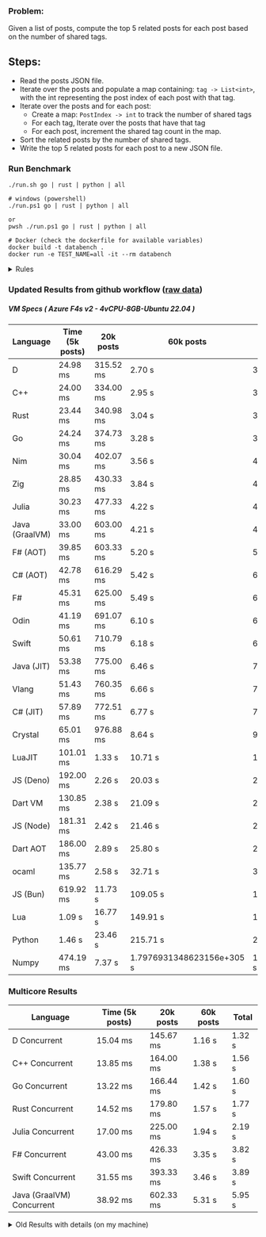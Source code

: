 ### Problem:

Given a list of posts, compute the top 5 related posts for each post based on the number of shared tags.

## Steps:

-   Read the posts JSON file.
-   Iterate over the posts and populate a map containing: `tag -> List<int>`, with the int representing the post index of each post with that tag.
-   Iterate over the posts and for each post:
    -   Create a map: `PostIndex -> int` to track the number of shared tags
    -   For each tag, Iterate over the posts that have that tag
    -   For each post, increment the shared tag count in the map.
-   Sort the related posts by the number of shared tags.
-   Write the top 5 related posts for each post to a new JSON file.

### Run Benchmark

```
./run.sh go | rust | python | all

# windows (powershell)
./run.ps1 go | rust | python | all

or
pwsh ./run.ps1 go | rust | python | all

# Docker (check the dockerfile for available variables)
docker build -t databench .
docker run -e TEST_NAME=all -it --rm databench
```

<details>
<summary> Rules </summary>

<h3>No:</h3>

-   FFI (including assembly inlining)
-   Unsafe code blocks
-   Custom benchmarking
-   Disabling runtime checks (bounds etc)
-   Specific hardware targeting
-   SIMD for single threaded solutions
-   Hardcoding number of posts
-   Lazy evaluation (Unless results are computed at runtime and timed)
-   Computation Caching

<h3>Must:</h3>

-   Support up to 100,000 posts
-   Parse json at runtime
-   Support up to 100 tags
-   Use a stable release of the compiler/runtime
-   Represent tags as strings
-   Be production ready
-   Use general purpose datastructures (not tailored for this benchmark)
</details>

### Updated Results from github workflow ([raw data](https://github.com/jinyus/related_post_gen/blob/main/raw_results.md))

##### VM Specs ( Azure F4s v2 - 4vCPU-8GB-Ubuntu 22.04 )

| Language       | Time (5k posts)                       | 20k posts                              | 60k posts                           | Total    |
| -------------- | ------------------------------------- | -------------------------------------- | ----------------------------------- | -------- |
| D | 24.98 ms | 315.52 ms | 2.70 s | 3.04 s |
| C++ | 24.00 ms | 334.00 ms | 2.95 s | 3.31 s |
| Rust | 23.44 ms | 340.98 ms | 3.04 s | 3.40 s |
| Go | 24.24 ms | 374.73 ms | 3.28 s | 3.68 s |
| Nim | 30.04 ms | 402.07 ms | 3.56 s | 4.00 s |
| Zig | 28.85 ms | 430.33 ms | 3.84 s | 4.30 s |
| Julia | 30.23 ms | 477.33 ms | 4.22 s | 4.73 s |
| Java (GraalVM) | 33.00 ms | 603.00 ms | 4.21 s | 4.84 s |
| F# (AOT) | 39.85 ms | 603.33 ms | 5.20 s | 5.84 s |
| C# (AOT) | 42.78 ms | 616.29 ms | 5.42 s | 6.08 s |
| F# | 45.31 ms | 625.00 ms | 5.49 s | 6.16 s |
| Odin | 41.19 ms | 691.07 ms | 6.10 s | 6.84 s |
| Swift | 50.61 ms | 710.79 ms | 6.18 s | 6.94 s |
| Java (JIT) | 53.38 ms | 775.00 ms | 6.46 s | 7.29 s |
| Vlang | 51.43 ms | 760.35 ms | 6.66 s | 7.47 s |
| C# (JIT) | 57.89 ms | 772.51 ms | 6.77 s | 7.60 s |
| Crystal | 65.01 ms | 976.88 ms | 8.64 s | 9.69 s |
| LuaJIT | 101.01 ms | 1.33 s | 10.71 s | 12.13 s |
| JS (Deno) | 192.00 ms | 2.26 s | 20.03 s | 22.48 s |
| Dart VM | 130.85 ms | 2.38 s | 21.09 s | 23.60 s |
| JS (Node) | 181.31 ms | 2.42 s | 21.46 s | 24.07 s |
| Dart AOT | 186.00 ms | 2.89 s | 25.80 s | 28.87 s |
| ocaml | 135.77 ms | 2.58 s | 32.71 s | 35.42 s |
| JS (Bun) | 619.92 ms | 11.73 s | 109.05 s | 121.40 s |
| Lua | 1.09 s | 16.77 s | 149.91 s | 167.77 s |
| Python | 1.46 s | 23.46 s | 215.71 s | 240.64 s |
| Numpy | 474.19 ms | 7.37 s | 1.7976931348623156e+305 s | 1.7976931348623156e+305 s |

### Multicore Results

| Language       | Time (5k posts) | 20k posts        | 60k posts        | Total     |
| -------------- | --------------- | ---------------- | ---------------- | --------- |
| D Concurrent | 15.04 ms | 145.67 ms | 1.16 s | 1.32 s |
| C++ Concurrent | 13.85 ms | 164.00 ms | 1.38 s | 1.56 s |
| Go Concurrent | 13.22 ms | 166.44 ms | 1.42 s | 1.60 s |
| Rust Concurrent | 14.52 ms | 179.80 ms | 1.57 s | 1.77 s |
| Julia Concurrent | 17.00 ms | 225.00 ms | 1.94 s | 2.19 s |
| F# Concurrent | 43.00 ms | 426.33 ms | 3.35 s | 3.82 s |
| Swift Concurrent | 31.55 ms | 393.33 ms | 3.46 s | 3.89 s |
| Java (GraalVM) Concurrent | 38.92 ms | 602.33 ms | 5.31 s | 5.95 s |

<details>
<summary> Old Results with details (on my machine) </summary>

| Language   | Processing Time | Total (+ I/O) | Details                                                                                                                                                                                                                                                                                         |
| ---------- | --------------- | ------------- | ----------------------------------------------------------------------------------------------------------------------------------------------------------------------------------------------------------------------------------------------------------------------------------------------- |
| Rust       | -               | 4.5s          | Initial                                                                                                                                                                                                                                                                                         |
| Rust v2    | -               | 2.60s         | Replace std HashMap with fxHashMap by [phazer99](https://www.reddit.com/r/rust/comments/16plgok/comment/k1rtr4x/?utm_source=share&utm_medium=web2x&context=3)                                                                                                                                   |
| Rust v3    | -               | 1.28s         | Preallocate and reuse map and unstable sort by [vdrmn](https://www.reddit.com/r/rust/comments/16plgok/comment/k1rzo7g/?utm_source=share&utm_medium=web2x&context=3) and [Darksonn](https://www.reddit.com/r/rust/comments/16plgok/comment/k1rzwdx/?utm_source=share&utm_medium=web2x&context=3) |
| Rust v4    | -               | 0.13s         | Use Post index as key instead of Pointer and Binary Heap by [RB5009](https://www.reddit.com/r/rust/comments/16plgok/comment/k1s5ea0/?utm_source=share&utm_medium=web2x&context=3)                                                                                                               |
| Rust v5    | 38ms            | 52ms          | Rm hashing from loop and use vec[count] instead of map[index]count by RB5009                                                                                                                                                                                                                    |
| Rust v6    | 23ms            | 36ms          | Optimized Binary Heap Ops by [scottlamb](https://github.com/jinyus/related_post_gen/pull/12)                                                                                                                                                                                                    |
| Rust Rayon | 9ms             | 22ms          | Parallelize by [masmullin2000](https://github.com/jinyus/related_post_gen/pull/4)                                                                                                                                                                                                               |
| Rust Rayon | 8ms             | 22ms          | Remove comparison out of hot loop                                                                                                                                                                                                                                                               |
| ⠀          | ⠀               | ⠀             | ⠀                                                                                                                                                                                                                                                                                               |
| Go         | -               | 1.5s          | Initial                                                                                                                                                                                                                                                                                         |
| Go v2      | -               | 80ms          | Add rust optimizations                                                                                                                                                                                                                                                                          |
| Go v3      | 56ms            | 70ms          | Use goccy/go-json                                                                                                                                                                                                                                                                               |
| Go v3      | 34ms            | 55ms          | Use generic binaryheap by [DrBlury](https://github.com/jinyus/related_post_gen/pull/7)                                                                                                                                                                                                          |
| Go v4      | 26ms            | 50ms          | Replace binary heap with custom priority queue                                                                                                                                                                                                                                                  |
| Go v5      | 20ms            | 43ms          | Remove comparison out of hot loop                                                                                                                                                                                                                                                               |
| Go Con     | 10ms            | 33ms          | Go concurrency by [tirprox](https://github.com/jinyus/related_post_gen/pull/17) and [DrBlury](https://github.com/jinyus/related_post_gen/pull/8)                                                                                                                                                |
| Go Con v2  | 5ms             | 29ms          | Use arena, use waitgroup, rm binheap by [DrBlury](https://github.com/jinyus/related_post_gen/pull/20)                                                                                                                                                                                           |
| ⠀          | ⠀               | ⠀             | ⠀                                                                                                                                                                                                                                                                                               |
| Python     | -               | 7.81s         | Initial                                                                                                                                                                                                                                                                                         |
| Python v2  | 1.35s           | 1.53s         | Add rust optimizations by [dave-andersen](https://github.com/jinyus/related_post_gen/pull/10)                                                                                                                                                                                                   |
| Numpy      | 0.57s           | 0.85s         | Numpy implementation by [Copper280z](https://github.com/jinyus/related_post_gen/pull/11)                                                                                                                                                                                                        |
| ⠀          | ⠀               | ⠀             | ⠀                                                                                                                                                                                                                                                                                               |
| Crystal    | 50ms            | 96ms          | Inital w/ previous optimizations                                                                                                                                                                                                                                                                |
| Crystal v2 | 33ms            | 72ms          | Replace binary heap with custom priority queue                                                                                                                                                                                                                                                  |
| ⠀          | ⠀               | ⠀             | ⠀                                                                                                                                                                                                                                                                                               |
| Odin       | 110ms           | 397ms         | Ported from golang code                                                                                                                                                                                                                                                                         |
| Odin v2    | 104ms           | 404ms         | Remove comparison out of hot loop                                                                                                                                                                                                                                                               |
| ⠀          | ⠀               | ⠀             | ⠀                                                                                                                                                                                                                                                                                               |
| Dart VM    | 125ms           | 530ms         | Ported from golang code                                                                                                                                                                                                                                                                         |
| Dart bin   | 274ms           | 360ms         | Compiled executable                                                                                                                                                                                                                                                                             |
| ⠀          | ⠀               | ⠀             | ⠀                                                                                                                                                                                                                                                                                               |
| Vlang      | 339ms           | 560ms         | Ported from golang code                                                                                                                                                                                                                                                                         |
| ⠀          | ⠀               | ⠀             | ⠀                                                                                                                                                                                                                                                                                               |
| Zig        | 80ms            | 110ms         | Provided by [akhildevelops](https://github.com/jinyus/related_post_gen/pull/30)                                                                                                                                                                                                                 |

</details>